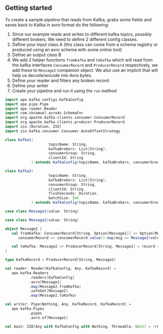 
## Getting started
To create a sample pipeline that reads from Kafka, grabs some fields and saves back to Kafka in avro format do the
following:

1. Since our example reads and writes to different kafka topics, possibly different brokers. We need to define 2
   different config classes.
2. Define your input class A (this class can come from a schema registry or produced using an avro schema with some
   online tool)
3. Define an output class B
4. We add 2 helper functions `fromKafka` and `toKafka` which will read from the kafka interfaces `ConsumerRecord`
   and `ProducerRecord` respectively, we add these to `Message2` companion object. We also use an implicit that will
   help us decode/encode into Avro bytes.
5. Define your reader and filters any broken record
6. Define your writer
7. Create your pipeline and run it using the `run` method

```scala
import ape.kafka.configs.KafkaConfig
import ape.pipe.Pipe
import ape.reader.Reader
import com.sksamuel.avro4s.SchemaFor
import org.apache.kafka.clients.consumer.ConsumerRecord
import org.apache.kafka.clients.producer.ProducerRecord
import zio.{Duration, ZIO}
import zio.kafka.consumer.Consumer.AutoOffsetStrategy

class Kafka1(
                    topicName: String,
                    kafkaBrokers: List[String],
                    consumerGroup: String,
                    clientId: String
            ) extends KafkaConfig(topicName, kafkaBrokers, consumerGroup, clientId)

class Kafka2(
                    topicName: String,
                    kafkaBrokers: List[String],
                    consumerGroup: String,
                    clientId: String,
                    flushSeconds: Duration,
                    batchSize: Int
            ) extends KafkaConfig(topicName, kafkaBrokers, consumerGroup, clientId, flushSeconds, batchSize)

case class Message1(value: String)

case class Message2(value: String)

object Message2 {
   val fromKafka: ConsumerRecord[String, Option[Message1]] => Option[Message2] =
      consumerRecord => consumerRecord.value().map(msg => Message2(value = msg.value))

   val toKafka: Message2 => ProducerRecord[String, Message2] = record => new ProducerRecord("", record)
}

type KafkaRecord = ProducerRecord[String, Message2]

val reader: Reader[KafkaConfig, Any, KafkaRecord] =
   ape.kafka.Readers
           .readers[KafkaConfig]
           .avro[Message1]
           .map(Message2.fromKafka)
           .safeGet[Message2]
           .map(Message2.toKafka)

val writer: Pipe[Nothing, Any, KafkaRecord, KafkaRecord] =
   ape.kafka.Pipes
           .pipes
           .avro.of[Message2]

val main: ZIO[Any with KafkaConfig with Nothing, Throwable, Unit] = (reader --> writer).runDrain
```